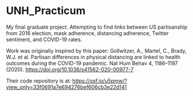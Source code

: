 # UNH_Practicum

My final graduate project. Attempting to find links between US partisanship from 2016 election, mask adherence, distancing adherence, Twitter sentiment, and COVID-19 rates.

Work was originally inspired by this paper: Gollwitzer, A., Martel, C., Brady, W.J. et al. Partisan differences in physical distancing are linked to health outcomes during the COVID-19 pandemic. Nat Hum Behav 4, 1186–1197 (2020). https://doi.org/10.1038/s41562-020-00977-7

Their code repository is at: https://osf.io/u5pmw/?view_only=33f0691a7e694276bef606cb3e22d141
